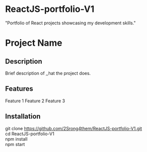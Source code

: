 # ReactJS-portfolio-V1
"Portfolio of React projects showcasing my development skills."

# Project Name
## Description
Brief description of ,,hat the project does.
## Features
Feature 1
Feature 2
Feature 3
## Installation

git clone https://github.com/2Srong4them/ReactJS-portfolio-V1.git<br>
cd ReactJS-portfolio-V1<br>
npm install<br>
npm start
